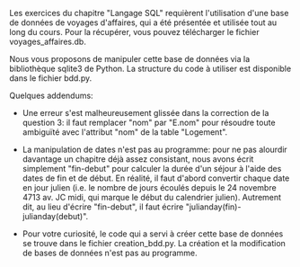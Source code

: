 Les exercices du chapitre "Langage SQL" requièrent l'utilisation d'une base de données de voyages d'affaires, qui a été présentée et utilisée tout au long du cours. Pour la récupérer, vous pouvez télécharger le fichier voyages_affaires.db.

Nous vous proposons de manipuler cette base de données via la bibliothèque sqlite3 de Python. La structure du code à utiliser est disponible dans le fichier bdd.py. 

Quelques addendums:

- Une erreur s'est malheureusement glissée dans la correction de la question 3: il faut remplacer "nom" par "E.nom" pour résoudre toute ambiguïté avec l'attribut "nom" de la table "Logement".

- La manipulation de dates n'est pas au programme: pour ne pas alourdir davantage un chapitre déjà assez consistant, nous avons écrit simplement "fin-debut" pour calculer la durée d'un séjour à l'aide des dates de fin et de début. En réalité, il faut d'abord convertir chaque date en jour julien (i.e. le nombre de jours écoulés depuis le 24 novembre 4713 av. JC midi, qui marque le début du calendrier julien). Autrement dit, au lieu d'écrire "fin-debut", il faut écrire "julianday(fin)-julianday(debut)".

- Pour votre curiosité, le code qui a servi à créer cette base de données se trouve dans le fichier creation_bdd.py. La création et la modification de bases de données n'est pas au programme.





